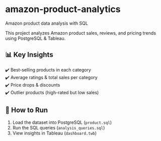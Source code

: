# amazon-product-analytics
Amazon product data analysis with SQL

This project analyzes Amazon product sales, reviews, and pricing trends using PostgreSQL & Tableau.

## 📊 Key Insights
✔️ Best-selling products in each category  
✔️ Average ratings & total sales per category  
✔️ Price drops & discounts  
✔️ Outlier products (high-rated but low sales)  

## 🔧 How to Run
1. Load the dataset into PostgreSQL (`product.sql`)
2. Run the SQL queries (`analysis_queries.sql`)
3. View insights in Tableau (`dashboard.twb`)


